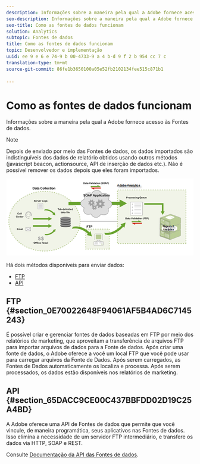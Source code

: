 ```yaml
---
description: Informações sobre a maneira pela qual a Adobe fornece acesso às Fontes de dados.
seo-description: Informações sobre a maneira pela qual a Adobe fornece acesso às Fontes de dados.
seo-title: Como as fontes de dados funcionam
solution: Analytics
subtopic: Fontes de dados
title: Como as fontes de dados funcionam
topic: Desenvolvedor e implementação
uuid: ee 9 e 6 e 74-9 b 00-4733-9 a 4 b-d 9 f 2 b 954 cc 7 c
translation-type: tm+mt
source-git-commit: 86fe1b3650100a05e52fb2102134fee515c871b1

---
```



# Como as fontes de dados funcionam

Informações sobre a maneira pela qual a Adobe fornece acesso às Fontes de dados.

>[!NOTE]
>
>Depois de enviado por meio das Fontes de dados, os dados importados são indistinguíveis dos dados de relatório obtidos usando outros métodos (javascript beacon, actionsource, API de inserção de dados etc.). Não é possível remover os dados depois que eles foram importados.

![](assets/data_sources_overview.png)

Há dois métodos disponíveis para enviar dados:

* [FTP](../../import/c-data-sources/datasrc-how-data-sources-works.md#section_0E70022648F94061AF5B4AD6C7145243)
* [API](../../import/c-data-sources/datasrc-how-data-sources-works.md#section_65DACC9CE00C437BBFDD02D19C25A4BD)

## FTP {#section_0E70022648F94061AF5B4AD6C7145243}

É possível criar e gerenciar fontes de dados baseadas em FTP por meio dos relatórios de marketing, que aproveitam a transferência de arquivos FTP para importar arquivos de dados para a Fonte de dados. Após criar uma fonte de dados, o Adobe oferece a você um local FTP que você pode usar para carregar arquivos da Fonte de Dados. Após serem carregados, as Fontes de Dados automaticamente os localiza e processa. Após serem processados, os dados estão disponíveis nos relatórios de marketing.

## API {#section_65DACC9CE00C437BBFDD02D19C25A4BD}

A Adobe oferece uma API de Fontes de dados que permite que você vincule, de maneira programática, seus aplicativos nas Fontes de dados. Isso elimina a necessidade de um servidor FTP intermediário, e transfere os dados via HTTP, SOAP e REST.

Consulte [Documentação da API das Fontes de dados](https://marketing.adobe.com/developer/documentation/data-sources/c-data-sources-api).
